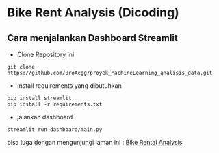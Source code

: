 # Bike Rent Analysis (Dicoding)

## Cara menjalankan Dashboard Streamlit

- Clone Repository ini

```shell
git clone https://github.com/BroAegg/proyek_MachineLearning_analisis_data.git
```

- install requirements yang dibutuhkan

```shell
pip install streamlit
pip install -r requirements.txt
```

- jalankan dashboard

```shell
streamlit run dashboard/main.py
```

bisa juga dengan mengunjungi laman ini :
[Bike Rental Analysis]([(https://p4v9ymw9pon5udyak2k9ap.streamlit.app/)](https://p4v9ymw9pon5udyak2k9ap.streamlit.app/))
